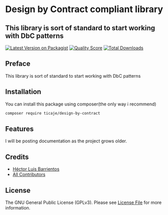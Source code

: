 # Design by Contract compliant library
## This library is sort of standard to start working with DbC patterns

[![Latest Version on Packagist](https://img.shields.io/packagist/v/ticaje/design-by-contract.svg?style=flat-square)](https://packagist.org/packages/ticaje/design-by-contract)
[![Quality Score](https://img.shields.io/scrutinizer/g/design-by-contract.svg?style=flat-square)](https://scrutinizer-ci.com/g/design-by-contract)
[![Total Downloads](https://img.shields.io/packagist/dt/ticaje/design-by-contract.svg?style=flat-square)](https://packagist.org/packages/ticaje/design-by-contract)

## Preface

This library is sort of standard to start working with DbC patterns

## Installation

You can install this package using composer(the only way i recommend)

```bash
composer require ticaje/design-by-contract
```

## Features

I will be posting documentation as the project grows older.

## Credits

- [Héctor Luis Barrientos](https://github.com/ticaje)
- [All Contributors](../../contributors)

## License

The GNU General Public License (GPLv3). Please see [License File](LICENSE.md) for more information.
